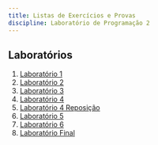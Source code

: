 ```yaml
---
title: Listas de Exercícios e Provas
discipline: Laboratório de Programação 2
---
```


## Laboratórios 

1. <a href="https://drive.google.com/file/d/1cMUqbEP7FqFu1YF2sdRSMllAS-ykCgUW/view?usp=sharing" target="_blank"> Laboratório 1</a>
2. <a href="https://drive.google.com/file/d/157mjPkc5dRprguRDjvUCB6vnV92-srWq/view?usp=sharing" target="_blank"> Laboratório 2</a>
3. <a href="https://drive.google.com/file/d/1s_kp75UvbbcTFnTWh5jlEjB0ywSmt7Q-/view?usp=sharing>" target="_blank"> Laboratório 3</a>
4. <a href="https://drive.google.com/file/d/1EsuY2yiR3VLzNwbgZJ6WLo26AgzOAOpU/view?usp=sharing" target="_blank"> Laboratório 4</a>
5. <a href="https://drive.google.com/file/d/1jD5cLjiKqUvuY0Lr7prjDpkselX0KqWZ/view?usp=sharing" target="_blank"> Laboratório 4 Reposição </a>
6. <a href="https://drive.google.com/file/d/13z3DqEgly9usEufhluOukYcjI0C-v0Xh/view?usp=sharing" target="_blank"> Laboratório 5</a>
7. <a href="https://drive.google.com/file/d/1xyoUPJiPXPNGDsRGW_3HuCS4YCo2EqsQ/view?usp=sharing" target="_blank"> Laboratório 6</a>
8. <a href="https://drive.google.com/file/d/1bPK7NaLy4oanz9htuYedWQd0B3HZCyxU/view?usp=sharing" target="_blank"> Laboratório Final </a>